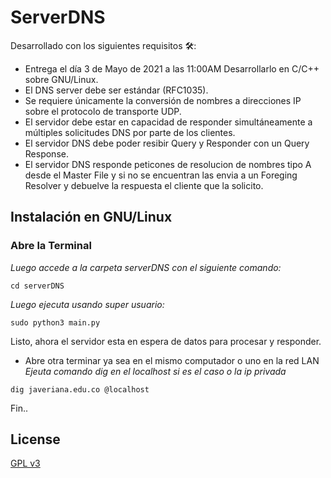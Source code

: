 # ServerDNS
Desarrollado con los siguientes requisitos 🛠️:
* Entrega el día 3 de Mayo de 2021 a las 11:00AM
Desarrollarlo en C/C++ sobre GNU/Linux.
* El DNS server debe ser estándar (RFC1035).
* Se requiere únicamente la conversión de nombres a direcciones IP sobre el protocolo de transporte UDP.
* El servidor debe estar en capacidad de responder simultáneamente a múltiples solicitudes DNS por parte de los clientes.
* El servidor DNS debe poder resibir Query y Responder con un Query Response.
* El servidor DNS responde peticones de resolucion de nombres tipo A desde el Master File y si no se encuentran las envia a un Foreging Resolver y debuelve la respuesta el cliente que la solicito.

## Instalación en GNU/Linux

### Abre la Terminal

_Luego accede a la carpeta serverDNS con el siguiente comando:_
```
cd serverDNS
```
_Luego ejecuta usando super usuario:_
```
sudo python3 main.py
```
Listo, ahora el servidor esta en espera de datos para procesar y responder.
* Abre otra terminar ya sea en el mismo computador o uno en la red LAN
_Ejeuta comando dig en el localhost si es el caso o la ip privada_
```
dig javeriana.edu.co @localhost
```
Fin..

## License
[GPL v3](https://choosealicense.com/licenses/gpl-3.0/)
 
